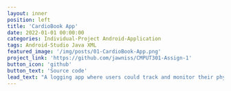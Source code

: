 ```yaml
---
layout: inner
position: left
title: 'CardioBook App'
date: 2022-01-01 00:00:00
categories: Individual-Project Android-Application
tags: Android-Studio Java XML
featured_image: '/img/posts/01-CardioBook-App.png'
project_link: 'https://github.com/jawniss/CMPUT301-Assign-1'
button_icon: 'github'
button_text: 'Source code'
lead_text: "A logging app where users could track and monitor their physical exercise over a period of time. Users could create a new record for their daily activities, logging data such as the date and duration, as well as any notes. All records could then be viewed, edited, or deleted at any time by the user. The records were stored in the phone's internal storage so that no data was lost between device and app restarts."
---
```

